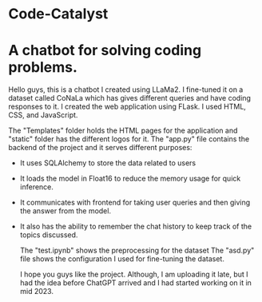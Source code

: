 # Code-Catalyst

# A chatbot for solving coding problems. 

Hello guys, this is a chatbot I created using LLaMa2. I fine-tuned it on a dataset called CoNaLa which has gives different queries and have coding responses to it. I created the web application using FLask. I used HTML, CSS, and JavaScript. 

The "Templates" folder holds the HTML pages for the application and "static" folder has the different logos for it. 
The "app.py" file contains the backend of the project and it serves different purposes:

* It uses SQLAlchemy to store the data related to users
* It loads the model in Float16 to reduce the memory usage for quick inference.
* It communicates with frontend for taking user queries and then giving the answer from the model.
* It also has the ability to remember the chat history to keep track of the topics discussed.

  The "test.ipynb" shows the preprocessing for the dataset
  The "asd.py" file shows the configuration I used for fine-tuning the dataset.

  I hope you guys like the project. Although, I am uploading it late, but I had the idea before ChatGPT arrived and I had started working on it in mid 2023.
